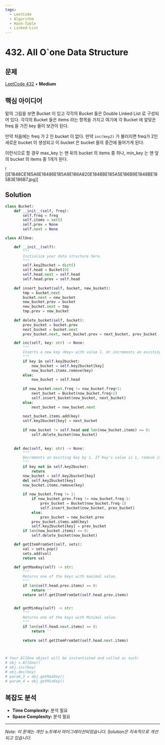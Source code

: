 ```yaml
---
tags:
  - LeetCode
  - Algorithm
  - Hash-Table
  - Linked-List
---
```


# 432. All O`one Data Structure

## 문제

[LeetCode 432](https://leetcode.com/problems/all-oone-data-structure/) • **Medium**

## 핵심 아이디어

밑의 그림을 보면 Bucket 이 있고 각각의 Bucket 들은 Double Linked List 로 구성되어 있다. 각각의 Bucket 들은 items 라는 항목을 가지고 여기에 각 Bucket 에 알맞은 freq 을 가진 key 들이 보관이 된다.

만약 처음에는 freq 가 2 인 bucket 이 없다. 만약 `inc(key2)` 가 불러지면 freq가 2인 새로운 bucket 이 생성되고 이 bucket 은 bucket 들의 중간에 들어가게 된다.

이런식으로 할 경우 max_key 는 맨 뒤의 bucket 의 items 중 하나, min_key 는 맨 앞의 bucket 의 items 중 1개가 된다.

![[E1848CE185A6E18486E185A9E186A820E1848BE185A5E186B9E1848BE185B3E186B7.jpg]]

## Solution

```python
class Bucket:
    def __init__(self, freq):
        self.freq = freq
        self.items = set()
        self.prev = None
        self.next = None

class AllOne:

    def __init__(self):
        """
        Initialize your data structure here.
        """
        self.key2bucket = dict()
        self.head = Bucket(0)
        self.head.next = self.head
        self.head.prev = self.head
    
    def insert_bucket(self, bucket, new_bucket):
        tmp = bucket.next
        bucket.next = new_bucket
        new_bucket.prev = bucket
        new_bucket.next = tmp
        tmp.prev = new_bucket
    
    def delete_bucket(self, bucket):
        prev_bucket = bucket.prev
        next_bucket = bucket.next
        prev_bucket.next, next_bucket.prev = next_bucket, prev_bucket

    def inc(self, key: str) -> None:
        """
        Inserts a new key <Key> with value 1. Or increments an existing key by 1.
        """
        if key in self.key2bucket:
            now_bucket = self.key2bucket[key]
            now_bucket.items.remove(key)
        else:
            now_bucket = self.head
            
        if now_bucket.next.freq != now_bucket.freq+1:
            next_bucket = Bucket(now_bucket.freq+1)
            self.insert_bucket(now_bucket, next_bucket)
        else:
            next_bucket = now_bucket.next
        
        next_bucket.items.add(key)
        self.key2bucket[key] = next_bucket
        
        if now_bucket != self.head and len(now_bucket.items) == 0:
            self.delete_bucket(now_bucket)
        
        
    def dec(self, key: str) -> None:
        """
        Decrements an existing key by 1. If Key's value is 1, remove it from the data structure.
        """
        if key not in self.key2bucket:
            return
        now_bucket = self.key2bucket[key]
        del self.key2bucket[key]
        now_bucket.items.remove(key)
        
        if now_bucket.freq != 1:
            if now_bucket.prev.freq != now_bucket.freq-1:
                prev_bucket = Bucket(now_bucket.freq-1)
                self.insert_bucket(now_bucket, prev_bucket)
            else:
                prev_bucket = now_bucket.prev
            prev_bucket.items.add(key)
            self.key2bucket[key] = prev_bucket
        if len(now_bucket.items) == 0:
            self.delete_bucket(now_bucket)

    def getItemFromSet(self, sets):
        val = sets.pop()
        sets.add(val)
        return val
    
    def getMaxKey(self) -> str:
        """
        Returns one of the keys with maximal value.
        """
        if len(self.head.prev.items) == 0:
            return ''
        return self.getItemFromSet(self.head.prev.items)
        

    def getMinKey(self) -> str:
        """
        Returns one of the keys with Minimal value.
        """
        if len(self.head.next.items) == 0:
            return ''
        
        return self.getItemFromSet(self.head.next.items)
        


# Your AllOne object will be instantiated and called as such:
# obj = AllOne()
# obj.inc(key)
# obj.dec(key)
# param_3 = obj.getMaxKey()
# param_4 = obj.getMinKey()
```

## 복잡도 분석

- **Time Complexity:** 분석 필요
- **Space Complexity:** 분석 필요


---

*Note: 이 문제는 개인 노트에서 마이그레이션되었습니다. Solution은 지속적으로 개선되고 있습니다.*
